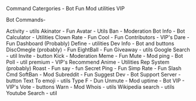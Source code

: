 Command Catergories - 
Bot 
Fun 
Mod
utilities
VIP


Bot Commands-

Activity - utils
Akinator - Fun
Avatar - Utils
Ban - Moderation
Bot Info - Bot
Calculator - Utilities
Clown Rate - Fun
Cool - Fun
Contributors - VIP's
Dare - Fun
Dashboard (Probably)
Define - utilities
Dev Info - Bot and buttons
DiscOmegle (probably) - Fun
EightBall - Fun
Giveaway - utils
Google Search - util
Invite - button
Kick - Moderation
Meme - Fun
Mute - Mod
ping - Bot
Poll - util
premium - VIP's
Recommend Anime - Utilities
Rep System (probably)
Roast - Fun
say - fun
Secret Ping - Fun
Simp Rate - Fun
Slash Cmd
SoftBan - Mod
Subreddit - Fun
Suggest Dev - Bot
Support Server - button
Text To emoji - utils
Type F - Dun
Unmute - Mod
uptime - Bot
VIP - VIP's
Vote - buttons
Warn - Mod
Whois - utils
Wikipedia search - utils
Youtube Search - util

